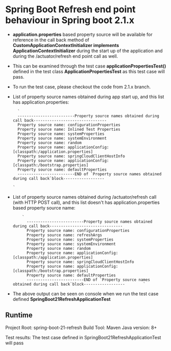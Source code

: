 # Spring Boot Refresh end point behaviour in Spring boot 2.1.x 

*  **application.properties** based property source will be available for reference in the call back method of
   **CustomApplicationContextInitializer implements ApplicationContextInitializer<ConfigurableApplicationContext>**
  during the start up of the application and during the /actuator/refresh end point call as well.
*  This can be examined through the test case **applicationPropertiesTest()** defined in the test class  **ApplicationPropertiesTest** as this test case will pass.
* To run the test case, please checkout the code from 2.1.x branch.

* List of property source names obtained during app start up, and this list has application.properties:

        `
        -------------------------Property source names obtained during call back--------------------------------
        Property source name: configurationProperties
        Property source name: Inlined Test Properties
        Property source name: systemProperties
        Property source name: systemEnvironment
        Property source name: random
        Property source name: applicationConfig: [classpath:/application.properties]
        Property source name: springCloudClientHostInfo
        Property source name: applicationConfig: [classpath:/bootstrap.properties]
        Property source name: defaultProperties
        -------------------------END of `Property source names obtained during call back`block------------------    

      `
* List of property source names obtained during /actuator/refresh call (with HTTP POST call), and this list doesn't has application.properties based property source name:

          `
            -------------------------Property source names obtained during call back--------------------------------
            Property source name: configurationProperties
            Property source name: refreshArgs
            Property source name: systemProperties
            Property source name: systemEnvironment
            Property source name: random
            Property source name: applicationConfig: [classpath:/application.properties]
            Property source name: springCloudClientHostInfo
            Property source name: applicationConfig: [classpath:/bootstrap.properties]
            Property source name: defaultProperties
            -------------------------END of `Property source names obtained during call back`block------------------        `
* The above output can be seen on console when we run the test case defined **SpringBoot21RefreshApplicationTest**

## Runtime

Project Root: spring-boot-21-refresh
Build Tool: Maven
Java version: 8+

Test results: The test case defined in SpringBoot21RefreshApplicationTest will pass



